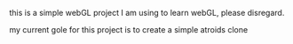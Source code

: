 this is a simple webGL project I am using to learn webGL, please disregard.

my current gole for this project is to create a simple atroids clone
